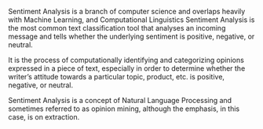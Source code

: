 Sentiment Analysis is a branch of computer science and overlaps heavily with Machine Learning, and Computational Linguistics Sentiment Analysis is the most common text classification tool that analyses an incoming message and tells whether the underlying sentiment is positive, negative, or neutral.

It is the process of computationally identifying and categorizing opinions expressed in a piece of text, especially in order to determine whether the writer’s attitude towards a particular topic, product, etc. is positive, negative, or neutral.

Sentiment Analysis is a concept of Natural Language Processing and sometimes referred to as opinion mining, although the emphasis, in this case, is on extraction.
